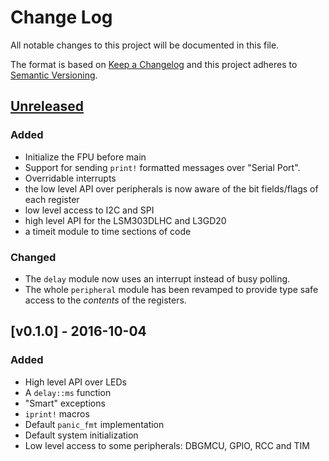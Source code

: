 # Change Log

All notable changes to this project will be documented in this file.

The format is based on [Keep a Changelog](http://keepachangelog.com/)
and this project adheres to [Semantic Versioning](http://semver.org/).

## [Unreleased]

### Added

- Initialize the FPU before main
- Support for sending `print!` formatted messages over "Serial Port".
- Overridable interrupts
- the low level API over peripherals is now aware of the bit fields/flags of each register
- low level access to I2C and SPI
- high level API for the LSM303DLHC and L3GD20
- a timeit module to time sections of code

### Changed

- The `delay` module now uses an interrupt instead of busy polling.
- The whole `peripheral` module has been revamped to provide type safe access to the *contents* of
  the registers.

## [v0.1.0] - 2016-10-04

### Added

- High level API over LEDs
- A `delay::ms` function
- "Smart" exceptions
- `iprint!` macros
- Default `panic_fmt` implementation
- Default system initialization
- Low level access to some peripherals: DBGMCU, GPIO, RCC and TIM

[Unreleased]: https://github.com/japaric/f3/compare/v0.1.0...HEAD
